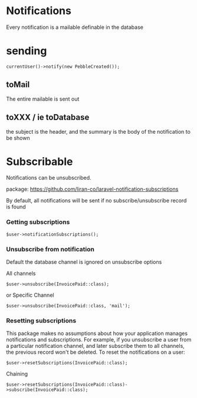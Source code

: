 # Notifications

Every notification is a mailable definable in the database

# sending

```
currentUser()->notify(new PebbleCreated());
```

## toMail

The entire mailable is sent out

## toXXX / ie toDatabase

the subject is the header, and the summary is the body of the notification to be shown

# Subscribable

Notifications can be unsubscribed.

package: https://github.com/liran-co/laravel-notification-subscriptions

By default, all notifications will be sent if no subscribe/unsubscribe record is found

### Getting subscriptions

```
$user->notificationSubscriptions();
```

### Unsubscribe from notification

Default the database channel is ignored on unsubscribe options

All channels

```
$user->unsubscribe(InvoicePaid::class);
``` 

or Specific Channel

```
$user->unsubscribe(InvoicePaid::class, 'mail');
```

### Resetting subscriptions

This package makes no assumptions about how your application manages notifications and subscriptions. For example, if
you unsubscribe a user from a particular notification channel, and later subscribe them to all channels, the previous
record won't be deleted. To reset the notifications on a user:

```
$user->resetSubscriptions(InvoicePaid::class);
```

Chaining

```
$user->resetSubscriptions(InvoicePaid::class)->subscribe(InvoicePaid::class);
```





